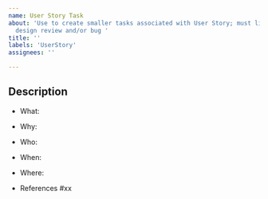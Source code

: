 ```yaml
---
name: User Story Task
about: 'Use to create smaller tasks associated with User Story; must link to original issue; should be items from
  design review and/or bug '
title: ''
labels: 'UserStory'
assignees: ''

---
```


## Description
- What:

- Why:

- Who:

- When:

- Where:

- References #xx

